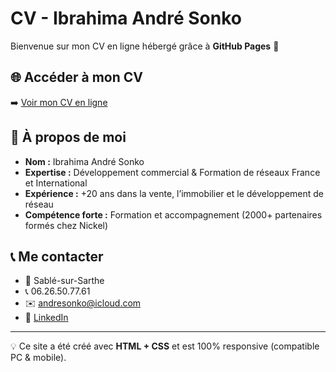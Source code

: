 # CV - Ibrahima André Sonko

Bienvenue sur mon CV en ligne hébergé grâce à **GitHub Pages** 🚀  

## 🌐 Accéder à mon CV
➡️ [Voir mon CV en ligne](https://sonkoborg.github.io/cv-sonko)  



## 📌 À propos de moi
- **Nom :** Ibrahima André Sonko  
- **Expertise :** Développement commercial & Formation de réseaux  France et International
- **Expérience :** +20 ans dans la vente, l’immobilier et le développement de réseau  
- **Compétence forte :** Formation et accompagnement (2000+ partenaires formés chez Nickel)  

## 📞 Me contacter
- 📍 Sablé-sur-Sarthe  
- 📞 06.26.50.77.61  
- ✉️ [andresonko@icloud.com](mailto:andresonko@icloud.com)  
- 🔗 [LinkedIn](https://www.linkedin.com/in/sonko?utm_source=share&utm_campaign=share_via&utm_content=profile&utm_medium=ios_app)  

---

💡 Ce site a été créé avec **HTML + CSS** et est 100% responsive (compatible PC & mobile).  

